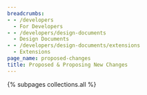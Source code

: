 ```yaml
---
breadcrumbs:
- - /developers
  - For Developers
- - /developers/design-documents
  - Design Documents
- - /developers/design-documents/extensions
  - Extensions
page_name: proposed-changes
title: Proposed & Proposing New Changes
---
```


{% subpages collections.all %}

